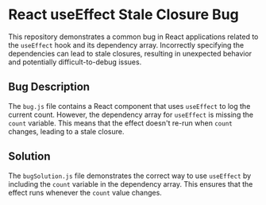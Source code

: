 # React useEffect Stale Closure Bug

This repository demonstrates a common bug in React applications related to the `useEffect` hook and its dependency array.  Incorrectly specifying the dependencies can lead to stale closures, resulting in unexpected behavior and potentially difficult-to-debug issues.

## Bug Description

The `bug.js` file contains a React component that uses `useEffect` to log the current count. However, the dependency array for `useEffect` is missing the `count` variable. This means that the effect doesn't re-run when `count` changes, leading to a stale closure.

## Solution

The `bugSolution.js` file demonstrates the correct way to use `useEffect` by including the `count` variable in the dependency array. This ensures that the effect runs whenever the `count` value changes.